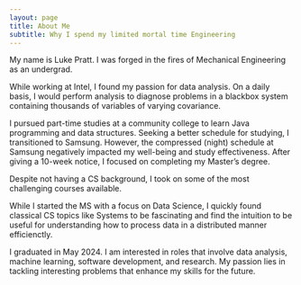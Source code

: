 ```yaml
---
layout: page
title: About Me
subtitle: Why I spend my limited mortal time Engineering 
---
```


My name is Luke Pratt. I was forged in the fires of Mechanical Engineering as an undergrad. 

While working at Intel, I found my passion for data analysis. On a daily basis, I would perform analysis to diagnose problems in a blackbox system containing thousands of variables of varying covariance. 

I pursued part-time studies at a community college to learn Java programming and data structures. Seeking a better schedule for studying, I transitioned to Samsung. However, the compressed (night) schedule at Samsung negatively impacted my well-being and study effectiveness. After giving a 10-week notice, I focused on completing my Master’s degree.

Despite not having a CS background, I took on some of the most challenging courses available. 

While I started the MS with a focus on Data Science, I quickly found classical CS topics like Systems to be fascinating and find the intuition to be useful for understanding how to process data in a distributed manner efficienctly.

I graduated in May 2024. I am interested in roles that involve data analysis, machine learning, software development, and research. My passion lies in tackling interesting problems that enhance my skills for the future.


